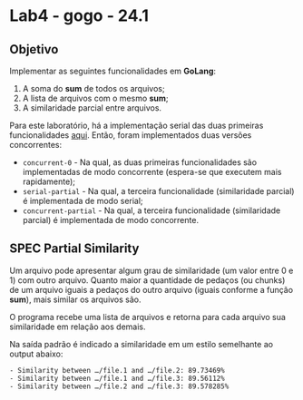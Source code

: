 # Lab4 - gogo - 24.1

## Objetivo

Implementar as seguintes funcionalidades em **GoLang**:

1. A soma do **sum** de todos os arquivos;
2. A lista de arquivos com o mesmo **sum**;
3. A similaridade parcial entre arquivos.

Para este laboratório, há a implementação serial das duas primeiras funcionalidades [aqui](https://github.com/thiagomanel/fpc/tree/master/2024.1/lab4/go/serial).
Então, foram implementados duas versões concorrentes:

- ```concurrent-0``` - Na qual, as duas primeiras funcionalidades são implementadas de modo concorrente (espera-se que executem mais rapidamente);
- ```serial-partial``` - Na qual, a terceira funcionalidade
(similaridade parcial) é implementada de modo serial;
- ```concurrent-partial``` - Na qual, a terceira funcionalidade (similaridade parcial) é implementada de modo concorrente.

## SPEC Partial Similarity
Um arquivo pode apresentar algum grau de similaridade (um valor entre 0 e 1) com outro arquivo. Quanto maior a quantidade de pedaços (ou chunks) de um arquivo iguais a pedaços do outro arquivo (iguais conforme a função **sum**), mais similar os arquivos são.

O programa recebe uma lista de arquivos e retorna para
cada arquivo sua similaridade em relação aos demais.

Na saída padrão é indicado a similaridade em um estilo
semelhante ao output abaixo:
```
- Similarity between …/file.1 and …/file.2: 89.73469%
- Similarity between …/file.1 and …/file.3: 89.56112%
- Similarity between …/file.2 and …/file.3: 89.578285%
```
